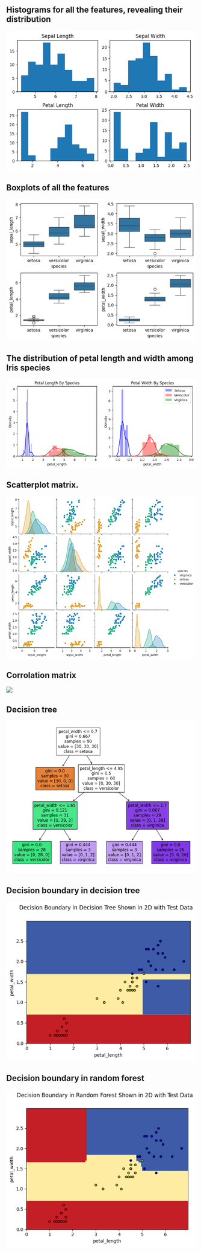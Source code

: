 ## Histograms for all the features, revealing their distribution

![](Histograms.png)


## Boxplots of all the features

![](Boxplots.png)

## The distribution of petal length and width among Iris species

![](petal_length_and_width.png)

## Scatterplot matrix.

![](scatterplot_matrix.png)

## Corrolation matrix

![](correlation-matrix.png)

## Decision tree

![](Decision_Tree.png)

## Decision boundary in decision tree

![](Boundary_in_Decision_Tree.png)

## Decision boundary in random forest

![](Boundary_in_Random_Forest.png)
